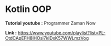 # Kotlin OOP

**Tutorial youtube :** Programmer Zaman Now

**Link :** https://www.youtube.com/playlist?list=PL-CtdCApEFH8lHOsi7kIDxK57WWLmzVog
